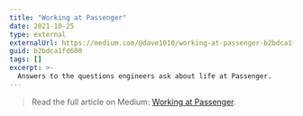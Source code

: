```yaml
---
title: "Working at Passenger"
date: 2021-10-25
type: external
externalUrl: https://medium.com/@dave1010/working-at-passenger-b2bdca1fd600
guid: b2bdca1fd600
tags: []
excerpt: >-
  Answers to the questions engineers ask about life at Passenger.
---
```


> Read the full article on Medium: [Working at Passenger](https://medium.com/@dave1010/working-at-passenger-b2bdca1fd600).
